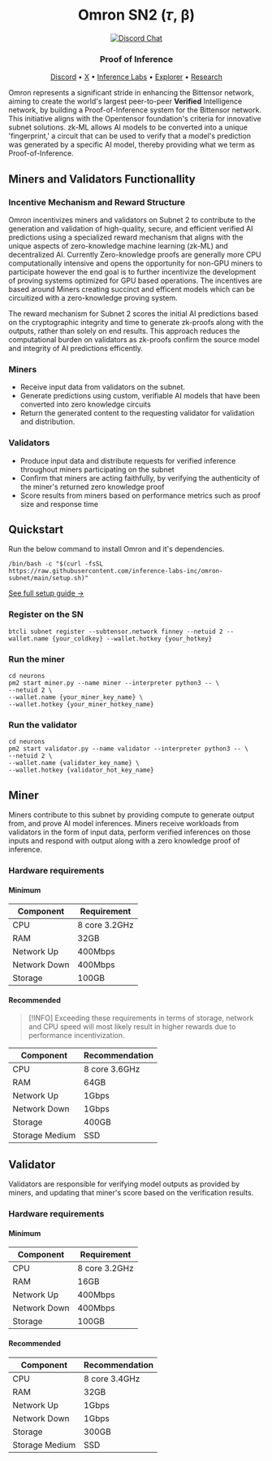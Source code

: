 <div align="center">

# **Omron SN2 (𝜏, β)**

[![Discord Chat](https://img.shields.io/discord/308323056592486420.svg?logo=discord)](https://discord.gg/bittensor)

### Proof of Inference

[Discord](https://discord.gg/bittensor) • [X](https://twitter.com/omron_ai) • [Inference Labs](https://twitter.com/inference_labs) • [Explorer](https://taostats.io/) • [Research](https://bittensor.com/whitepaper)

</div>

Omron represents a significant stride in enhancing the Bittensor network, aiming to create the world's largest peer-to-peer **Verified** Intelligence network, by building a Proof-of-Inference system for the Bittensor network.  This initiative aligns with the Opentensor foundation's criteria for innovative subnet solutions.  zk-ML allows AI models to be converted into a unique 'fingerprint,' a circuit that can be used to verify that a model's prediction was generated by a specific AI model, thereby providing what we term as Proof-of-Inference.

## Miners and Validators Functionallity

### Incentive Mechanism and Reward Structure

Omron incentivizes miners and validators on Subnet 2 to contribute to the generation and validation of high-quality, secure, and efficient verified AI predictions using a specialized reward mechanism that aligns with the unique aspects of zero-knowledge machine learning (zk-ML) and decentralized AI.  Currently Zero-knowledge proofs are generally more CPU computationally intensive and opens the opportunity for non-GPU miners to participate however the end goal is to further incentivize the development of proving systems optimized for GPU based operations.  The incentives are based around Miners creating succinct and efficent models which can be circuitized with a zero-knowledge proving system.  

The reward mechanism for Subnet 2 scores the initial AI predictions based on the cryptographic integrity and time to generate zk-proofs along with the outputs, rather than solely on end results. This approach reduces the computational burden on validators as zk-proofs confirm the source model and integrity of AI predictions efficently.  

### Miners
- Receive input data from validators on the subnet.
- Generate predictions using custom, verifiable AI models that have been converted into zero knowledge circuits
- Return the generated content to the requesting validator for validation and distribution.


### Validators
- Produce input data and distribute requests for verified inference throughout miners participating on the subnet
- Confirm that miners are acting faithfully, by verifying the authenticity of the miner's returned zero knowledge proof
- Score results from miners based on performance metrics such as proof size and response time

## Quickstart

Run the below command to install Omron and it's dependencies.

```console
/bin/bash -c "$(curl -fsSL https://raw.githubusercontent.com/inference-labs-inc/omron-subnet/main/setup.sh)"
```

[See full setup guide →](docs/shared_setup_steps.md)

### Register on the SN

```console
btcli subnet register --subtensor.network finney --netuid 2 --wallet.name {your_coldkey} --wallet.hotkey {your_hotkey}

```

### Run the miner

```console
cd neurons
pm2 start miner.py --name miner --interpreter python3 -- \
--netuid 2 \
--wallet.name {your_miner_key_name} \
--wallet.hotkey {your_miner_hotkey_name}
```

### Run the validator

```console
cd neurons
pm2 start validator.py --name validator --interpreter python3 -- \
--netuid 2 \
--wallet.name {validater_key_name} \
--wallet.hotkey {validator_hot_key_name}
```

## Miner

Miners contribute to this subnet by providing compute to generate output from, and prove AI model inferences. Miners receive workloads from validators in the form of input data, perform verified inferences on those inputs and respond with output along with a zero knowledge proof of inference.

### Hardware requirements

#### Minimum

| Component | Requirement |
| --------- | ---------- |
| CPU | 8 core 3.2GHz |
| RAM | 32GB |
| Network Up | 400Mbps |
| Network Down | 400Mbps |
| Storage | 100GB |

#### Recommended

> [!INFO]
> Exceeding these requirements in terms of storage, network and CPU speed will most likely result in higher rewards due to performance incentivization.

| Component | Recommendation |
| --------- | ---------- |
| CPU | 8 core 3.6GHz |
| RAM | 64GB |
| Network Up | 1Gbps |
| Network Down | 1Gbps |
| Storage | 400GB |
| Storage Medium | SSD |

## Validator

Validators are responsible for verifying model outputs as provided by miners, and updating that miner's score based on the verification results.

### Hardware requirements

#### Minimum

| Component | Requirement |
| --------- | ---------- |
| CPU | 8 core 3.2GHz |
| RAM | 16GB |
| Network Up | 400Mbps |
| Network Down | 400Mbps |
| Storage | 100GB |

#### Recommended

| Component | Recommendation |
| --------- | ---------- |
| CPU | 8 core 3.4GHz |
| RAM | 32GB |
| Network Up | 1Gbps |
| Network Down | 1Gbps |
| Storage | 300GB |
| Storage Medium | SSD |
